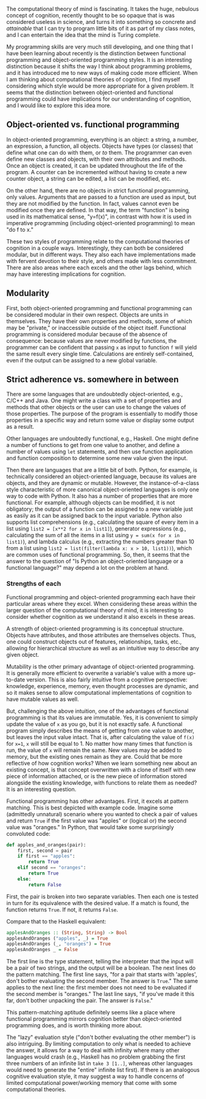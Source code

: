 The computational theory of mind is fascinating. It takes the huge, nebulous
concept of cognition, recently thought to be so opaque that is was considered
useless in science, and turns it into something so concrete and _attainable_
that I can try to program little bits of it as part of my class notes, and I
can entertain the idea that the mind is Turing complete.

My programming skills are very much still developing, and one thing that I have
been learning about recently is the distinction between functional programming
and object-oriented programming styles. It is an interesting distinction
because it shifts the way I think about programming problems, and it has
introduced me to new ways of making code more efficient. When I am thinking
about computational theories of cognition, I find myself considering which
style would be more appropriate for a given problem. It seems that the
distinction between object-oriented and functional programming could have
implications for our understanding of cognition, and I would like to explore
this idea more.

## Object-oriented vs. functional programming

In object-oriented programming, everything is an object: a string, a number, an
expression, a function, all objects. Objects have types (or classes) that
define what one can do with them, or *to* them. The programmer can even define
new classes and objects, with their own attributes and methods. Once an object
is created, it can be updated throughout the life of the program. A counter can
be incremented without having to create a new counter object, a string can be
edited, a list can be modified, etc.

On the other hand, there are no objects in strict functional programming, only
values. Arguments that are passed to a function are used as input, but they are
not modified by the function. In fact, values cannot even be modified once they
are defined. In that way, the term "function" is being used in its mathematical
sense, "y=f(x)", in contrast with how it is used in imperative programming
(including object-oriented programming) to mean "do f to x."

These two styles of programming relate to the computational theories of
cognition in a couple ways. Interestingly, they can both be considered modular,
but in different ways. They also each have implementations made with fervent
devotion to their style, and others made with less commitment. There are also
areas where each excels and the other lags behind, which may have interesting
implications for cognition.

## Modularity

First, both object-oriented programming and functional programming can be
considered modular in their own respect. Objects are units in themselves. They
have their own properties and methods, some of which may be "private," or
inaccessible outside of the object itself. Functional programming is considered
modular because of the absence of consequence: because values are never
modified by functions, the programmer can be confident that passing `x` as
input to function `f` will yield the same result every single time.
Calculations are entirely self-contained, even if the output can be assigned to
a new global variable.

## Strict adherence vs. somewhere in between

There are some languages that are undoubtedly object-oriented, e.g., C/C++ and
Java. One might write a class with a set of properties and methods that other
objects or the user can use to change the values of those properties. The
purpose of the program is essentially to modify those properties in a specific
way and return some value or display some output as a result.

Other languages are undoubtedly functional, e.g., Haskell. One might define
a number of functions to get from one value to another, and define a number of
values using `let` statements, and then use function application and function
composition to determine some new value given the input.

Then there are languages that are a little bit of both. Python, for example, is
technically considered an object-oriented language, because its values are
objects, and they are dynamic or mutable. However, the instance-of-a-class
style characteristic of more canonical object-oriented languages is only one
way to code with Python. It also has a number of properties that are more
functional. For example, although objects can be modified, it is not
obligatory; the output of a function can be assigned to a new variable just as
easily as it can be assigned back to the input variable. Python also supports
list comprehensions (e.g., calculating the square of every item in a list using
`list2 = [x**2 for x in list1]`), generator expressions (e.g., calculating the
sum of all the items in a list using `y = sum(x for x in list1)`), and lambda
calculus (e.g., extracting the numbers greater than 10 from a list using `list2
= list(filter(lambda x: x > 10, list1))`), which are common uses of functional
programming. So, then, it seems that the answer to the question of "Is Python
an object-oriented language or a functional language?" may depend a lot on the
problem at hand.

### Strengths of each

Functional programming and object-oriented programming each have their
particular areas where they excel. When considering these areas within the
larger question of the computational theory of mind, it is interesting to
consider whether cognition as we understand it also excels in these areas.

A strength of object-oriented programming is its conceptual structure. Objects
have attributes, and those attributes are themselves objects. Thus, one could
construct objects out of features, relationships, tasks, etc., allowing for
hierarchical structure as well as an intuitive way to describe any given
object.

Mutability is the other primary advantage of object-oriented programming. It is
generally more efficient to overwrite a variable's value with a more up-to-date
version. This is also fairly intuitive from a cognitive perspective: knowledge,
experience, memory, even thought processes are dynamic, and so it makes sense
to allow computational implementations of cognition to have mutable values as
well.

But, challenging the above intuition, one of the advantages of functional
programming is that its values are immutable. Yes, it is convenient to simply
update the value of `x` as you go, but it is not exactly safe. A functional
program simply describes the means of getting from one value to another, but
leaves the input value intact. That is, after calculating the value of `f(x)`
for `x=1`, `x` will still be equal to 1. No matter how many times that function
is run, the value of `x` will remain the same. New values may be added to
memory, but the existing ones remain as they are. Could that be more reflective
of how cognition works? When we learn something new about an existing concept,
is that concept overwritten with a clone of itself with new piece of
information attached, or is the new piece of information stored alongside the
existing knowledge, with functions to relate them as needed? It is an
interesting question.

Functional programming has other advantages. First, it excels at pattern
matching. This is best depicted with example code. Imagine some (admittedly
unnatural) scenario where you wanted to check a pair of values and return `True`
if the first value was "apples" or (logical or) the second value was "oranges."
In Python, that would take some surprisingly convoluted code:

```py
def apples_and_oranges(pair):
    first, second = pair
    if first == "apples":
        return True
    elif second == "oranges":
        return True
    else:
        return False
```

First, the pair is broken into two separate variables. Then each one is tested
in turn for its equivalence with the desired value. If a match is found, the
function returns `True`. If not, it returns `False`.

Compare that to the Haskell equivalent:

```hs
applesAndOranges :: (String, String) -> Bool
applesAndOranges ("apples", _) = True
applesAndOranges (_, "oranges") = True
applesAndOranges _ = False
```

The first line is the type statement, telling the interpreter that the input
will be a pair of two strings, and the output will be a boolean. The next lines
do the pattern matching. The first line says, "for a pair that starts with
'apples', don't bother evaluating the second member. The answer is `True`." The
same applies to the next line: the first member does not need to be evaluated
if the second member is "oranges." The last line says, "if you've made it this
far, don't bother unpacking the pair. The answer is `False`."

This pattern-matching aptitude definitely seems like a place where functional
programming mirrors cognition better than object-oriented programming does, and
is worth thinking more about.

The "lazy" evaluation style ("don't bother evaluating the other member") is
also intriguing. By limiting computation to only what is needed to achieve the
answer, it allows for a way to deal with infinity where many other languages
would crash (e.g., Haskell has no problem grabbing the first three numbers of
an infinite list in `take 3 [1..]`, whereas other languages would need to
generate the "entire" infinite list first). If there is an analogous cognitive
evaluation style, it may suggest a way to handle concerns of limited
computational power/working memory that come with some computational theories.


